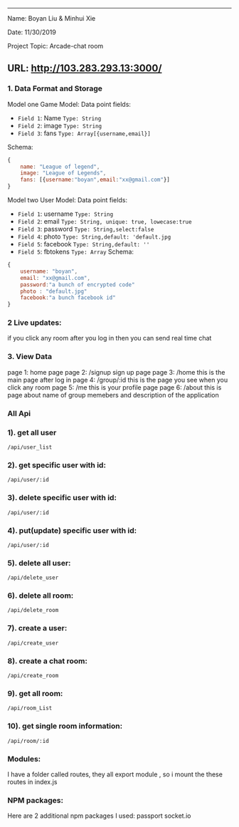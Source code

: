 
---

Name: Boyan Liu & Minhui Xie

Date: 11/30/2019    

Project Topic: Arcade-chat room

URL: http://103.283.293.13:3000/
 ---

### 1. Data Format and Storage
Model one Game Model: 
Data point fields:
- `Field 1`: Name               `Type: String`
- `Field 2`: image              `Type: String`
- `Field 3`: fans             `Type: Array[{username,email}]`

Schema: 
```javascript
{
    name: "League of legend",
    image: "League of Legends",
    fans: [{username:"boyan",email:"xx@gmail.com"}]
}
```
Model two User Model: 
Data point fields:
- `Field 1`: username               `Type: String`
- `Field 2`: email             `Type: String, unique: true, lowecase:true`
- `Field 3`: password             `Type: String,select:false`
- `Field 4`: photo             `Type: String,default: 'default.jpg`
- `Field 5`: facebook             `Type: String,default: ''`
- `Field 5`:  fbtokens            `Type: Array`
Schema: 
```javascript
{
    username: "boyan",
    email: "xx@gmail.com",
    password:"a bunch of encrypted code"
    photo : "default.jpg"
    facebook:"a bunch facebook id"
}
```
### 2 Live updates:
if you click any room after you log in then you can send real time chat 



### 3. View Data
page 1: home page
page 2: /signup    sign up page
page 3: /home     this is the main page after log in
page 4: /group/:id      this is the page you see when you click any room 
page 5: /me             this is your profile page
page 6: /about          this is page about name of group memebers and description of the application

### All Api
### 1). get all user 
 `/api/user_list`   
### 2). get specific user with id: 
 `/api/user/:id`  
### 3). delete specific user with id: 
 `/api/user/:id`  
 ### 4). put(update) specific user with id: 
 `/api/user/:id`  
 ### 5). delete all user: 
 `/api/delete_user`
 ### 6). delete all room: 
 `/api/delete_room`
 ### 7). create a user: 
 `/api/create_user`
  ### 8). create a chat room: 
 `/api/create_room`
  ### 9). get all room: 
 `/api/room_List`
  ### 10). get single room information: 
 `/api/room/:id`


### Modules:
I have a folder called routes, they all export module , so i mount the these routes in index.js
### NPM packages:
Here are 2 additional npm packages I used: 
passport
socket.io
